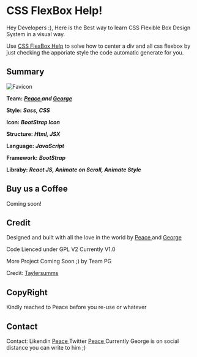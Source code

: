 # CSS FlexBox Help!
Hey Developers :), Here is the Best way to learn CSS Flexible Box Design System in a visual way.

Use [CSS FlexBox Help](https://biadedigital.github.io/flexbox-test/) to solve how to center a div and all css flexbox by just checking the apporiate style the code automatic generate for you.

## Summary
![Favicon ](https://biadedigital.github.io/flexbox-test/assets/img/favicon/favicon.ico)

**Team:** ***[Peace ](https://www.linkedin.com/in/peacesolomon) and  [George](https://biadedigital.com)***

**Style:** ***Sass, CSS***

**Icon:** ***BootStrap Icon***

**Structure:** ***Html, JSX***

**Language:** ***JavaScript***

**Framework:** ***BootStrap***

**Libraby:** ***React JS, Animate on Scroll, Animate Style***


## Buy us a Coffee
Coming soon!

## Credit
Designed and built with all the love in the world by [Peace ](https://www.linkedin.com/in/peacesolomon) and  [George](https://biadedigital.com)

Code Lienced under GPL V2 Currently V1.0

More Project Coming Soon ;) by Team PG

Credit: [Taylersumms](https://twitter.com/taylersumms)

## CopyRight
Kindly reached to Peace before you re-use or whatever

## Contact
Contact:  Likendin [Peace ](https://www.linkedin.com/in/peacesolomon)
			Twitter [Peace ](https://wwwtwitter.com/peacesolomon)
Currently George is on social distance you can write to him ;)
